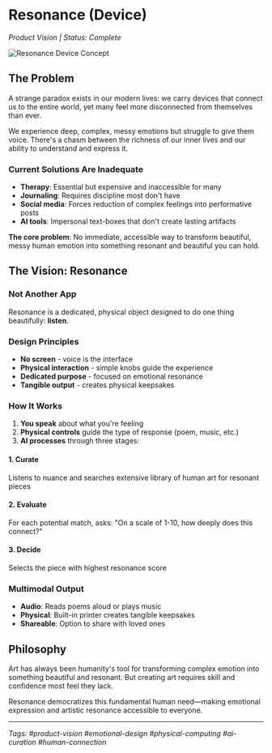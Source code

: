 # Resonance (Device)

*Product Vision | Status: Complete*

![Resonance Device Concept](assets/resonance-device.png)

## The Problem

A strange paradox exists in our modern lives: we carry devices that connect us to the entire world, yet many feel more disconnected from themselves than ever.

We experience deep, complex, messy emotions but struggle to give them voice. There's a chasm between the richness of our inner lives and our ability to understand and express it.

### Current Solutions Are Inadequate

- **Therapy**: Essential but expensive and inaccessible for many
- **Journaling**: Requires discipline most don't have
- **Social media**: Forces reduction of complex feelings into performative posts
- **AI tools**: Impersonal text-boxes that don't create lasting artifacts

**The core problem**: No immediate, accessible way to transform beautiful, messy human emotion into something resonant and beautiful you can hold.

## The Vision: Resonance

### Not Another App

Resonance is a dedicated, physical object designed to do one thing beautifully: **listen**.

### Design Principles

- **No screen** - voice is the interface
- **Physical interaction** - simple knobs guide the experience
- **Dedicated purpose** - focused on emotional resonance
- **Tangible output** - creates physical keepsakes

### How It Works

1. **You speak** about what you're feeling
2. **Physical controls** guide the type of response (poem, music, etc.)
3. **AI processes** through three stages:

#### 1. Curate
Listens to nuance and searches extensive library of human art for resonant pieces

#### 2. Evaluate  
For each potential match, asks: "On a scale of 1-10, how deeply does this connect?"

#### 3. Decide
Selects the piece with highest resonance score

### Multimodal Output

- **Audio**: Reads poems aloud or plays music
- **Physical**: Built-in printer creates tangible keepsakes
- **Shareable**: Option to share with loved ones

## Philosophy

Art has always been humanity's tool for transforming complex emotion into something beautiful and resonant. But creating art requires skill and confidence most feel they lack.

Resonance democratizes this fundamental human need—making emotional expression and artistic resonance accessible to everyone.

---

*Tags: #product-vision #emotional-design #physical-computing #ai-curation #human-connection*